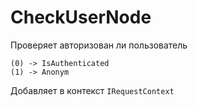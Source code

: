 # CheckUserNode

Проверяет авторизован ли пользователь

```
(0) -> IsAuthenticated
(1) -> Anonym
```

Добавляет в контекст `IRequestContext`